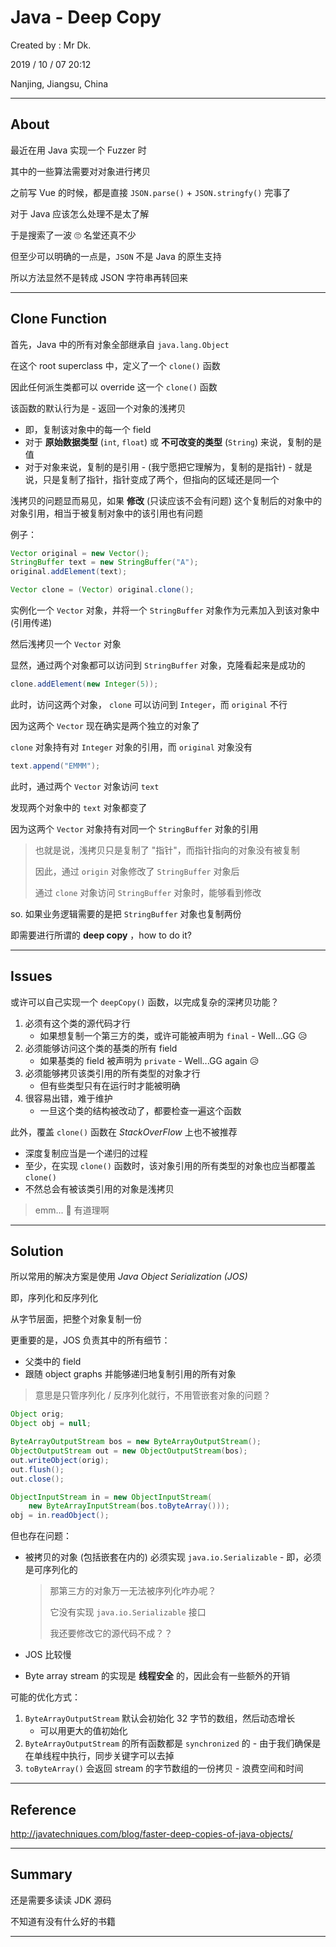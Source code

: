 # Java - Deep Copy

Created by : Mr Dk.

2019 / 10 / 07 20:12

Nanjing, Jiangsu, China

---

## About

最近在用 Java 实现一个 Fuzzer 时

其中的一些算法需要对对象进行拷贝

之前写 Vue 的时候，都是直接 `JSON.parse()` + `JSON.stringfy()` 完事了

对于 Java 应该怎么处理不是太了解

于是搜索了一波 🙄 名堂还真不少

但至少可以明确的一点是，`JSON` 不是 Java 的原生支持

所以方法显然不是转成 JSON 字符串再转回来

---

## Clone Function

首先，Java 中的所有对象全部继承自 `java.lang.Object`

在这个 root superclass 中，定义了一个 `clone()` 函数

因此任何派生类都可以 override 这一个 `clone()` 函数

该函数的默认行为是 - 返回一个对象的浅拷贝

* 即，复制该对象中的每一个 field
* 对于 __原始数据类型__ (`int`, `float`) 或 __不可改变的类型__ (`String`) 来说，复制的是值
* 对于对象来说，复制的是引用 - (我宁愿把它理解为，复制的是指针) - 就是说，只是复制了指针，指针变成了两个，但指向的区域还是同一个

浅拷贝的问题显而易见，如果 __修改__ (只读应该不会有问题) 这个复制后的对象中的对象引用，相当于被复制对象中的该引用也有问题

例子：

```java
Vector original = new Vector();
StringBuffer text = new StringBuffer("A");
original.addElement(text);

Vector clone = (Vector) original.clone();
```

实例化一个 `Vector` 对象，并将一个 `StringBuffer` 对象作为元素加入到该对象中 (引用传递)

然后浅拷贝一个 `Vector` 对象

显然，通过两个对象都可以访问到 `StringBuffer` 对象，克隆看起来是成功的

```java
clone.addElement(new Integer(5));
```

此时，访问这两个对象， `clone` 可以访问到 `Integer`，而 `original` 不行

因为这两个 `Vector` 现在确实是两个独立的对象了

`clone` 对象持有对 `Integer` 对象的引用，而 `original` 对象没有

```java
text.append("EMMM");
```

此时，通过两个 `Vector` 对象访问 `text`

发现两个对象中的 `text` 对象都变了

因为这两个 `Vector` 对象持有对同一个 `StringBuffer` 对象的引用

> 也就是说，浅拷贝只是复制了 "指针"，而指针指向的对象没有被复制
>
> 因此，通过 `origin` 对象修改了 `StringBuffer` 对象后
>
> 通过 `clone` 对象访问 `StringBuffer` 对象时，能够看到修改

so. 如果业务逻辑需要的是把 `StringBuffer` 对象也复制两份

即需要进行所谓的 __deep copy__ ，how to do it?

---

## Issues

或许可以自己实现一个 `deepCopy()` 函数，以完成复杂的深拷贝功能？

1. 必须有这个类的源代码才行
   * 如果想复制一个第三方的类，或许可能被声明为 `final` - Well...GG 😥
2. 必须能够访问这个类的基类的所有 field
   * 如果基类的 field 被声明为 `private` - Well...GG again 😥
3. 必须能够拷贝该类引用的所有类型的对象才行
   * 但有些类型只有在运行时才能被明确
4. 很容易出错，难于维护
   * 一旦这个类的结构被改动了，都要检查一遍这个函数

此外，覆盖 `clone()` 函数在 _StackOverFlow_ 上也不被推荐

* 深度复制应当是一个递归的过程
* 至少，在实现 `clone()` 函数时，该对象引用的所有类型的对象也应当都覆盖 `clone()`
* 不然总会有被该类引用的对象是浅拷贝

> emm... 🤔 有道理啊

---

## Solution

所以常用的解决方案是使用 _Java Object Serialization (JOS)_

即，序列化和反序列化

从字节层面，把整个对象复制一份

更重要的是，JOS 负责其中的所有细节：

* 父类中的 field
* 跟随 object graphs 并能够递归地复制引用的所有对象

> 意思是只管序列化 / 反序列化就行，不用管嵌套对象的问题？

```java
Object orig;
Object obj = null;

ByteArrayOutputStream bos = new ByteArrayOutputStream();
ObjectOutputStream out = new ObjectOutputStream(bos);
out.writeObject(orig);
out.flush();
out.close();

ObjectInputStream in = new ObjectInputStream(
    new ByteArrayInputStream(bos.toByteArray()));
obj = in.readObject();
```

但也存在问题：

* 被拷贝的对象 (包括嵌套在内的) 必须实现 `java.io.Serializable` - 即，必须是可序列化的

  > 那第三方的对象万一无法被序列化咋办呢？
  >
  > 它没有实现 `java.io.Serializable` 接口
  >
  > 我还要修改它的源代码不成？？

* JOS 比较慢

* Byte array stream 的实现是 __线程安全__ 的，因此会有一些额外的开销

可能的优化方式：

1. `ByteArrayOutputStream` 默认会初始化 32 字节的数组，然后动态增长
   * 可以用更大的值初始化
2. `ByteArrayOutputStream` 的所有函数都是 `synchronized` 的 - 由于我们确保是在单线程中执行，同步关键字可以去掉
3. `toByteArray()` 会返回 stream 的字节数组的一份拷贝 - 浪费空间和时间

---

## Reference

http://javatechniques.com/blog/faster-deep-copies-of-java-objects/

---

## Summary

还是需要多读读 JDK 源码

不知道有没有什么好的书籍

---

